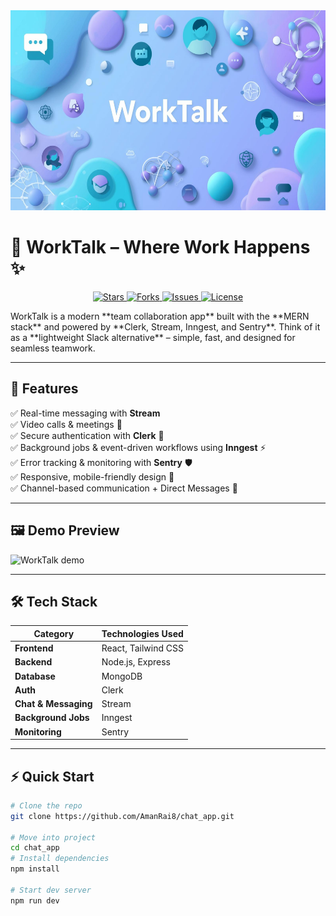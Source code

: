 <img src="frontend/public/WorkTalk.png" alt="WorkTalk Banner" width="1500" height="320">

# 🚀 WorkTalk – Where Work Happens ✨

<p align="center">
  <a href="https://github.com/AmanRai8/WorkTalk/stargazers">
    <img src="https://img.shields.io/github/stars/AmanRai8/WorkTalk?style=social&label=Stars&color=yellow" alt="Stars">
  </a>
  <a href="https://github.com/AmanRai8/WorkTalk/network/members">
    <img src="https://img.shields.io/github/forks/AmanRai8/WorkTalk?style=social&label=Forks&color=blue" alt="Forks">
  </a>
  <a href="https://github.com/AmanRai8/WorkTalk/issues">
    <img src="https://img.shields.io/github/issues/AmanRai8/WorkTalk?color=red" alt="Issues">
  </a>
  <a href="https://github.com/AmanRai8/WorkTalk/blob/main/LICENSE">
    <img src="https://img.shields.io/github/license/AmanRai8/WorkTalk?color=green" alt="License">
  </a>
</p>
WorkTalk is a modern **team collaboration app** built with the **MERN stack** and powered by **Clerk, Stream, Inngest, and Sentry**.  
Think of it as a **lightweight Slack alternative** – simple, fast, and designed for seamless teamwork.

---

## 🌟 Features

✅ Real-time messaging with **Stream**  
✅ Video calls & meetings 🎥  
✅ Secure authentication with **Clerk** 🔑  
✅ Background jobs & event-driven workflows using **Inngest** ⚡  
✅ Error tracking & monitoring with **Sentry** 🛡️  
✅ Responsive, mobile-friendly design 📱  
✅ Channel-based communication + Direct Messages 💬

---

## 🖼️ Demo Preview

<img src="frontend/public/1.png" alt="WorkTalk demo" width="1500" height="320">

---

## 🛠️ Tech Stack

| Category             | Technologies Used   |
| -------------------- | ------------------- |
| **Frontend**         | React, Tailwind CSS |
| **Backend**          | Node.js, Express    |
| **Database**         | MongoDB             |
| **Auth**             | Clerk               |
| **Chat & Messaging** | Stream              |
| **Background Jobs**  | Inngest             |
| **Monitoring**       | Sentry              |

---

## ⚡ Quick Start

```bash
# Clone the repo
git clone https://github.com/AmanRai8/chat_app.git

# Move into project
cd chat_app
# Install dependencies
npm install

# Start dev server
npm run dev
```
